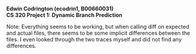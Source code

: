 **Edwin Codrington (ecodrin1, B00660031)**  
**CS 320 Project 1: Dynamic Branch Prediction**

Note: Everything seems to be working, but when calling diff on expected and actual files, there seems to be some implicit differences between the files. I even looked through the two traces myself and did not find any differences. 
